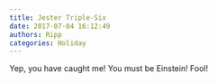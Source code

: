 ```yaml
---
title: Jester Triple-Six
date: 2017-07-04 16:12:49
authors: Ripp
categories: Holiday
---
```


 Yep, you have caught me! You must be Einstein! Fool!